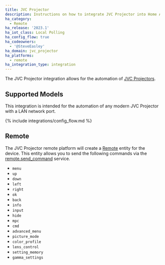```yaml
---
title: JVC Projector
description: Instructions on how to integrate JVC Projector into Home Assistant.
ha_category:
  - Remote
ha_release: '2023.1'
ha_iot_class: Local Polling
ha_config_flow: true
ha_codeowners:
  - '@SteveEasley'
ha_domain: jvc_projector
ha_platforms:
  - remote
ha_integration_type: integration
---
```


The JVC Projector integration allows for the automation of [JVC Projectors](https://www.jvc.com/usa/projectors/).

## Supported Models

This integration is intended for the automation of any modern JVC Projector with a LAN network port.

{% include integrations/config_flow.md %}

## Remote

The JVC Projector remote platform will create a [Remote](/integrations/remote/) entity for the device. This entity allows you to send the following commands via the [remote.send_command](/integrations/remote/) service.

- `menu`
- `up`
- `down`
- `left`
- `right`
- `ok`
- `back`
- `info`
- `input`
- `hide`
- `mpc`
- `cmd`
- `advanced_menu`
- `picture_mode`
- `color_profile`
- `lens_control`
- `setting_memory`
- `gamma_settings`
